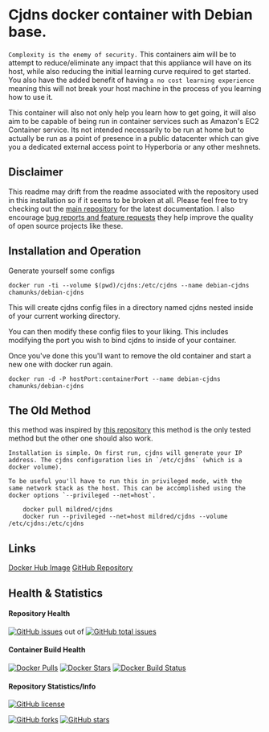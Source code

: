 # Cjdns docker container with Debian base.
`Complexity is the enemy of security.`  This containers aim will be to attempt to reduce/eliminate any impact that this appliance will have on its host, while also reducing the initial learning curve required to get started.  You also have the added benefit of having `a no cost learning experience` meaning this will not break your host machine in the process of you learning how to use it.

This container will also not only help you learn how to get going, it will also aim to be capable of being run in container services such as Amazon's EC2 Container service.  Its not intended necessarily to be run at home but to actually be run as a point of presence in a public datacenter which can give you a dedicated external access point to Hyperboria or any other meshnets.

## Disclaimer
This readme may drift from the readme associated with the repository used in this installation so if it seems to be broken at all.  Please feel free to try checking out the [main repository](https://registry.hub.docker.com/u/chamunks/debian-cjdns/) for the latest documentation.  I also encourage [bug reports and feature requests](https://github.com/chamunks/debian-cjdns/issues) they help improve the quality of open source projects like these.

## Installation and Operation
Generate yourself some configs

    docker run -ti --volume $(pwd)/cjdns:/etc/cjdns --name debian-cjdns chamunks/debian-cjdns
This will create cjdns config files in a directory named cjdns nested inside of your current working directory.

You can then modify these config files to your liking. This includes modifying the port you wish to bind cjdns to inside of your container.

Once you've done this you'll want to remove the old container and start a new one with docker run again.

    docker run -d -P hostPort:containerPort --name debian-cjdns chamunks/debian-cjdns

## The Old Method
this method was inspired by [this repository](https://registry.hub.docker.com/u/mildred/cjdns/) this method is the only tested method but the other one should also work.

    Installation is simple. On first run, cjdns will generate your IP
    address. The cjdns configuration lies in `/etc/cjdns` (which is a
    docker volume).

    To be useful you'll have to run this in privileged mode, with the
    same network stack as the host. This can be accomplished using the
    docker options `--privileged --net=host`.

        docker pull mildred/cjdns
        docker run --privileged --net=host mildred/cjdns --volume /etc/cjdns:/etc/cjdns

## Links
[Docker Hub Image](https://registry.hub.docker.com/u/chamunks/debian-cjdns/)
[GitHub Repository](https://github.com/chamunks/debian-cjdns)

## Health & Statistics
#### Repository Health
[![GitHub issues](https://img.shields.io/github/issues/chamunks/debian-cjdns.svg?style=flat-square)](https://github.com/chamunks/debian-cjdns) out of [![GitHub total issues](https://img.shields.io/github/issues-raw/chamunks/debian-cjdns.svg?style=flat-square)](https://github.com/chamunks/debian-cjdns)

#### Container Build Health
[![Docker Pulls](https://img.shields.io/docker/pulls/chamunks/debian-cjdns.svg?style=flat-square)](https://registry.hub.docker.com/u/chamunks/debian-cjdns/)
[![Docker Stars](https://img.shields.io/docker/stars/chamunks/debian-cjdns.svg?style=flat-square)](https://registry.hub.docker.com/u/chamunks/debian-cjdns/)
[![Docker Build Status](http://hubstatus.container42.com/chamunks/debian-cjdns)](https://registry.hub.docker.com/u/chamunks/debian-cjdns)

#### Repository Statistics/Info
[![GitHub license](https://img.shields.io/github/license/chamunks/debian-cjdns.svg?style=flat-square)](https://github.com/chamunks/debian-cjdns)

[![GitHub forks](https://img.shields.io/github/forks/chamunks/debian-cjdns.svg?style=flat-square)](https://github.com/chamunks/debian-cjdns)
[![GitHub stars](https://img.shields.io/github/stars/chamunks/debian-cjdns.svg?style=flat-square)](https://github.com/chamunks/debian-cjdns)
